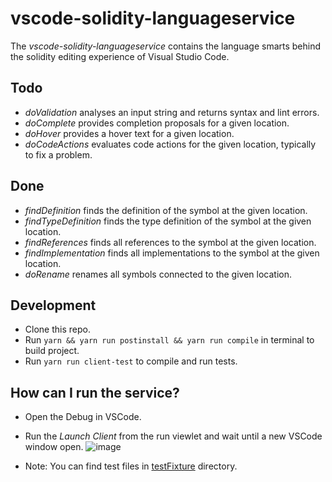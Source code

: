 # vscode-solidity-languageservice
The _vscode-solidity-languageservice_ contains the language smarts behind the solidity editing experience of Visual Studio Code.

## Todo
 - *doValidation* analyses an input string and returns syntax and lint errors.
 - *doComplete* provides completion proposals for a given location.
 - *doHover* provides a hover text for a given location.
 - *doCodeActions* evaluates code actions for the given location, typically to fix a problem.

## Done
 - *findDefinition* finds the definition of the symbol at the given location.
 - *findTypeDefinition* finds the type definition of the symbol at the given location.
 - *findReferences* finds all references to the symbol at the given location.
 - *findImplementation* finds all implementations to the symbol at the given location.
 - *doRename* renames all symbols connected to the given location.


## Development
- Clone this repo.
- Run `yarn && yarn run postinstall && yarn run compile` in terminal to build project.
- Run `yarn run client-test` to compile and run tests.

## How can I run the service?
- Open the Debug in VSCode.
- Run the *Launch Client* from the run viewlet and wait until a new VSCode window open.
![image](https://github.com/Tenderly/vscode-solidity/blob/main/docs/images/run_launch_client.png?raw=true)

- Note: You can find test files in [testFixture](./client/src/test/testFixture/) directory.